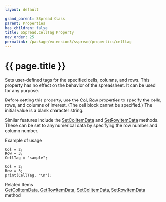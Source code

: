 ```yaml
---
layout: default

grand_parent: SSpread Class
parent: Properties
has_children: false
title: SSpread.CellTag Property
nav_order: 25
permalink: /package/extension5/sspread/properties/celltag
---
```

# {{ page.title }}

Sets user-defined tags for the specified cells, columns, and rows. This property has no effect on the behavior of the spreadsheet. It can be used for any purpose.

Before setting this property, use the <a href="/package/extension5/sspread/properties/col">Col</a>, <a href="/package/extension5/sspread/properties/row">Row</a> properties to specify the cells, rows, and columns of interest. (The cell block cannot be specified.) The initial value is a blank character string.

Similar features include the <a href="/package/extension5/sspread/methods/setcolitemdata">SetColItemData</a> and <a href="/package/extension5/sspread/methods/setrowitemdata">SetRowItemData</a> methods. These can be set to any numerical data by specifying the row number and column number.

Example of usage<br>
```
Col = 2;
Row = 3;
CellTag = "sample";
 
Col = 2;
Row = 3;
print(CellTag, "\n");
```
Related Items<br>
<a href="/package/extension5/sspread/methods/getcolitemdata">GetColItemData</a>, <a href="/package/extension5/sspread/methods/getrowitemdata">GetRowItemData</a>, <a href="/package/extension5/sspread/methods/setcolitemdata">SetColItemData</a>, <a href="/package/extension5/sspread/methods/setrowitemdata">SetRowItemData</a> method
